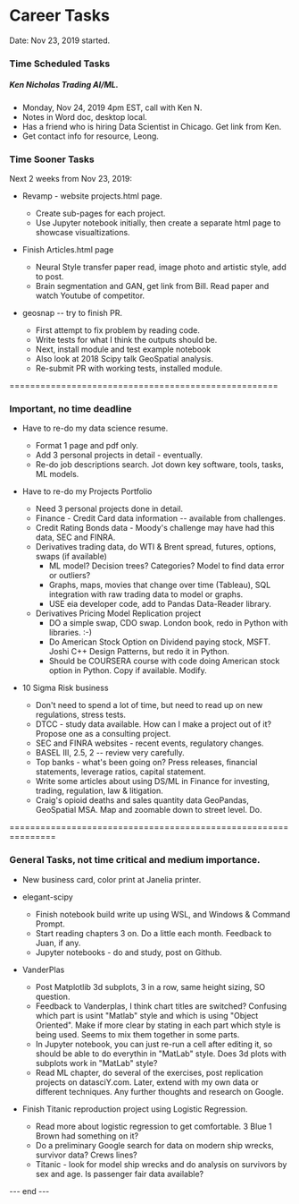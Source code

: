# Career Tasks  

Date: Nov 23, 2019 started.  

### Time Scheduled Tasks  

##### Ken Nicholas Trading AI/ML.  
 * Monday, Nov 24, 2019 4pm EST, call with Ken N.
 * Notes in Word doc, desktop local.  
 * Has a friend who is hiring Data Scientist in Chicago.  Get link from Ken.  
 * Get contact info for resource, Leong.  
 
### Time Sooner Tasks 
 
Next 2 weeks from Nov 23, 2019:  

 * Revamp - website projects.html page.  
   - Create sub-pages for each project.  
   - Use Jupyter notebook initially, then create a separate html page to showcase visualtizations.  
 * Finish Articles.html page 
   - Neural Style transfer paper read, image photo and artistic style, add to post.  
   - Brain segmentation and GAN, get link from Bill.  Read paper and watch Youtube of competitor.  
   
  * geosnap -- try to finish PR.  
     - First attempt to fix problem by reading code.  
     - Write tests for what I think the outputs should be.  
     - Next, install module and test example notebook  
     - Also look at 2018 Scipy talk GeoSpatial analysis.  
     - Re-submit PR with working tests, installed module.  
   
====================================================

### Important, no time deadline  

 * Have to re-do my data science resume. 
   - Format 1 page and pdf only.  
   - Add 3 personal projects in detail - eventually.  
   - Re-do job descriptions search.  Jot down key software, tools, tasks, ML models.  
 
 * Have to re-do my Projects Portfolio  
    - Need 3 personal projects done in detail.  
    - Finance - Credit Card data information -- available from challenges.  
    - Credit Rating Bonds data - Moody's challenge may have had this data, SEC and FINRA.  
    - Derivatives trading data, do WTI & Brent spread, futures, options, swaps (if available)  
      - ML model?  Decision trees?  Categories?  Model to find data error or outliers?  
      - Graphs, maps, movies that change over time (Tableau), SQL integration with raw trading data to model or graphs.  
      - USE eia developer code, add to Pandas Data-Reader library.  
    - Derivatives Pricing Model Replication project 
      - DO a simple swap, CDO swap. London book, redo in Python with libraries. :-)
      - Do American Stock Option on Dividend paying stock, MSFT.  Joshi C++ Design Patterns, but redo it in Python.  
      - Should be COURSERA course with code doing American stock option in Python.  Copy if available.  Modify. 
      
 * 10 Sigma Risk business  
    - Don't need to spend a lot of time, but need to read up on new regulations, stress tests.  
    - DTCC - study data available.  How can I make a project out of it?  Propose one as a consulting project.  
    - SEC and FINRA websites - recent events, regulatory changes.  
    - BASEL III, 2.5, 2 -- review very carefully.  
    - Top banks - what's been going on?  Press releases, financial statements, leverage ratios, capital statement.  
    - Write some articles about using DS/ML in Finance for investing, trading, regulation, law & litigation.  
    - Craig's opioid deaths and sales quantity data GeoPandas, GeoSpatial MSA.  Map and zoomable down to street level.  Do.  

===============================================================
   
### General Tasks, not time critical and medium importance.   

  * New business card, color print at Janelia printer.  
     
  * elegant-scipy 
     - Finish notebook build write up using WSL, and Windows & Command Prompt.  
     - Start reading chapters 3 on.  Do a little each month.  Feedback to Juan, if any. 
     - Jupyter notebooks - do and study, post on Github.  
     
  * VanderPlas  
     - Post Matplotlib 3d subplots, 3 in a row, same height sizing, SO question.  
     - Feedback to Vanderplas, I think chart titles are switched?  Confusing which part is usint "Matlab" style and which is using "Object Oriented".  Make if more clear by stating in each part which style is being used.  Seems to mix them together in some parts.  
     - In Jupyter notebook, you can just re-run a cell after editing it, so should be able to do everythin in "MatLab" style.  Does 3d plots with subplots work in "MatLab" style?
     - Read ML chapter, do several of the exercises, post replication projects on datasciY.com.  Later, extend with my own data or different techniques.  Any further thoughts and research on Google.  
       
 * Finish Titanic reproduction project using Logistic Regression.  
    - Read more about logistic regression to get comfortable.  3 Blue 1 Brown had something on it?  
    - Do a preliminary Google search for data on modern ship wrecks, survivor data?  Crews lines?  
    - Titanic - look for model ship wrecks and do analysis on survivors by sex and age.  Is passenger fair data available?  
  
  

--- end ---  
